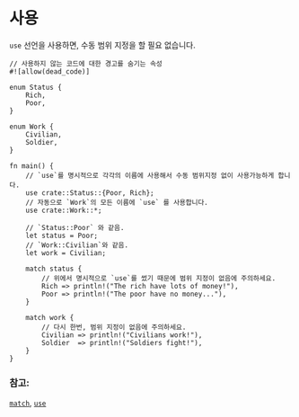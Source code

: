 # 사용

`use` 선언을 사용하면, 수동 범위 지정을 할 필요 없습니다.

```rust,editable
// 사용하지 않는 코드에 대한 경고를 숨기는 속성
#![allow(dead_code)]

enum Status {
    Rich,
    Poor,
}

enum Work {
    Civilian,
    Soldier,
}

fn main() {    
    // `use`를 명시적으로 각각의 이름에 사용해서 수동 범위지정 없이 사용가능하게 합니다.
    use crate::Status::{Poor, Rich};
    // 자동으로 `Work`의 모든 이름에 `use` 를 사용합니다.
    use crate::Work::*;

    // `Status::Poor` 와 같음.
    let status = Poor;
    // `Work::Civilian`와 같음.
    let work = Civilian;

    match status {        
        // 위에서 명시적으로 `use`를 썼기 때문에 범위 지정이 없음에 주의하세요.
        Rich => println!("The rich have lots of money!"),
        Poor => println!("The poor have no money..."),
    }

    match work {
        // 다시 한번, 범위 지정이 없음에 주의하세요.
        Civilian => println!("Civilians work!"),
        Soldier  => println!("Soldiers fight!"),
    }
}
```

### 참고:

[`match`][match], [`use`][use] 

[use]: ../../mod/use.md
[match]: ../../flow_control/match.md
